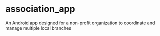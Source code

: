 # association_app
An Android app designed for a non-profit organization to coordinate and manage multiple local branches
